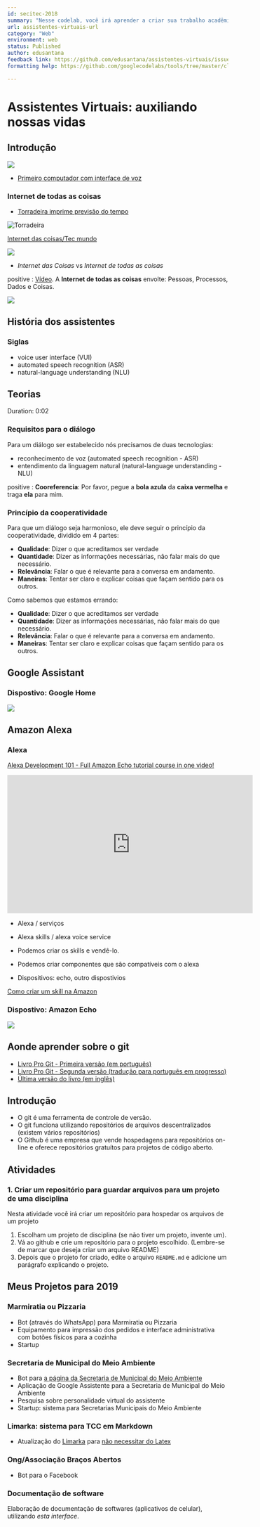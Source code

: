 ```yaml
---
id: secitec-2018
summary: "Nesse codelab, você irá aprender a criar sua trabalho acadêmico com as normas da ABNT utilizando Markdown."
url: assistentes-virtuais-url
category: "Web"
environment: web
status: Published
author: edusantana
feedback link: https://github.com/edusantana/assistentes-virtuais/issues
formatting help: https://github.com/googlecodelabs/tools/tree/master/claat/parser/md

---
```


# Assistentes Virtuais: auxiliando nossas vidas

## Introdução

![](https://img.youtube.com/vi/1ZXugicgn6U/hqdefault.jpg)

- [Primeiro computador com interface de voz](https://www.youtube.com/watch?v=1ZXugicgn6U)

### Internet de todas as coisas

- [Torradeira imprime previsão do tempo](http://www.detodaforma.com/2014/07/torradeira-que-imprime-previsao-do-tempo.html)

![Torradeira](https://img.ibxk.com.br/2012/9/materias/4094334772416328.jpg)


[Internet das coisas/Tec mundo](https://www.youtube.com/watch?v=O8-oiSsZl1Y&t=20)

![](https://img.youtube.com/vi/O8-oiSsZl1Y/hqdefault.jpg)


- *Internet das Coisas* vs *Internet de todas as coisas*

positive
: [Vídeo](https://www.youtube.com/watch?v=tAHwaHZS1pc). A **Internet de todas as coisas** envolte: Pessoas, Processos, Dados e Coisas.

![](https://img.youtube.com/vi/tAHwaHZS1pc/hqdefault.jpg)

## História dos assistentes

### Siglas

- voice user interface (VUI)
- automated speech recognition (ASR) 
- natural-language understanding (NLU)

## Teorias
Duration: 0:02


### Requisitos para o diálogo

Para um diálogo ser estabelecido nós precisamos de duas tecnologias:

- reconhecimento de voz (automated speech recognition - ASR) 
- entendimento da linguagem natural (natural-language understanding - NLU)

positive
: **Cooreferencia**: Por favor, pegue a **bola azula** da **caixa vermelha** e traga **ela** para mim.



### Princípio da cooperatividade

Para que um diálogo seja harmonioso, ele deve seguir o princípio da cooperatividade, dividido em 4 partes:

- **Qualidade**: Dizer o que acreditamos ser verdade
- **Quantidade**: Dizer as informações necessárias, não falar mais do que necessário.
- **Relevância**: Falar o que é relevante para a conversa em andamento.
- **Maneiras**: Tentar ser claro e explicar coisas que façam sentido para os outros.

Como sabemos que estamos errando:


- **Qualidade**: Dizer o que acreditamos ser verdade
- **Quantidade**: Dizer as informações necessárias, não falar mais do que necessário.
- **Relevância**: Falar o que é relevante para a conversa em andamento.
- **Maneiras**: Tentar ser claro e explicar coisas que façam sentido para os outros.




## Google Assistant

### Dispostivo: Google Home

![](https://img.youtube.com/vi/r0iLfAV0pIg/hqdefault.jpg)

## Amazon Alexa

### Alexa

[Alexa Development 101 - Full Amazon Echo tutorial course in one video!](https://www.youtube.com/watch?v=4SXCHvxRSNE)

<iframe width="560" height="315" src="https://www.youtube.com/embed/4SXCHvxRSNE?start=10" frameborder="0" allow="accelerometer; autoplay; encrypted-media; gyroscope; picture-in-picture" allowfullscreen></iframe>

- Alexa / serviços
- Alexa skills / alexa voice service

- Podemos criar os skills e vendê-lo.
- Podemos criar componentes que são compatíveis com o alexa
- Dispositivos: echo, outro dispostivios

[Como criar um skill na Amazon](https://www.youtube.com/watch?v=4SXCHvxRSNE&t=6m09s)

### Dispostivo: Amazon Echo

![](img/amazon-echo.png)


## Aonde aprender sobre o git


- [Livro Pro Git - Primeira versão (em português)](https://git-scm.com/book/pt-br/v1)
- [Livro Pro Git - Segunda versão (tradução para português em progresso)](https://git-scm.com/book/pt-br/v2)
- [Última versão do livro (em inglês)](https://git-scm.com/book/en)

## Introdução

- O git é uma ferramenta de controle de versão.
- O git funciona utilizando repositórios de arquivos descentralizados (existem vários repositórios)
- O Github é uma empresa que vende hospedagens para repositórios on-line e oferece repositórios gratuítos para projetos de código aberto.

## Atividades

### 1. Criar um repositório para guardar arquivos para um projeto de uma disciplina

Nesta atividade você irá criar um repositório para hospedar os arquivos de um projeto

1. Escolham um projeto de disciplina (se não tiver um projeto, invente um).
2. Vá ao github e crie um repositório para o projeto escolhido. (Lembre-se de marcar que deseja criar um arquivo README)
3. Depois que o projeto for criado, edite o arquivo `README.md` e adicione um parágrafo explicando o projeto.

## Meus Projetos para 2019

### Marmiratia ou Pizzaria

- Bot (através do WhatsApp) para Marmiratia ou Pizzaria
- Equipamento para impressão dos pedidos e interface administrativa com botões físicos para a cozinha
- Startup

### Secretaria de Municipal do Meio Ambiente

- Bot para [a página da Secretaria de Municipal do Meio Ambiente](http://semma.santarita.pb.gov.br)
- Aplicação de Google Assistente para a Secretaria de Municipal do Meio Ambiente
- Pesquisa sobre personalidade virtual do assistente
- Startup: sistema para Secretarias Municipais do Meio Ambiente

### Limarka: sistema para TCC em Markdown

- Atualização do [Limarka](https://github.com/abntex/limarka/wiki/Apresenta%C3%A7%C3%A3o) para [não necessitar do Latex](https://github.com/abntex/limarka/issues/154)

### Ong/Associação Braços Abertos

- Bot para o Facebook

### Documentação de software

Elaboração de documentação de softwares (aplicativos de celular), utilizando *esta interface*.
